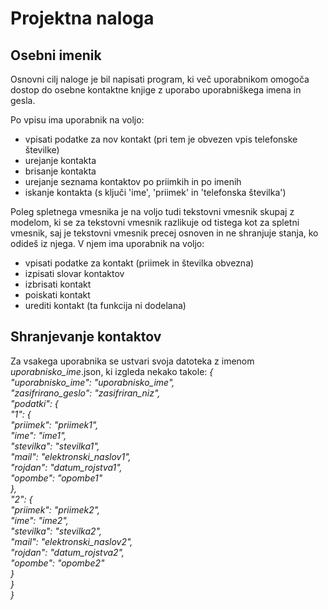 Projektna naloga
==========

Osebni imenik
---------

Osnovni cilj naloge je bil napisati program, ki več uporabnikom omogoča
dostop do osebne kontaktne knjige z uporabo uporabniškega imena in gesla.

Po vpisu ima uporabnik na voljo:
* vpisati podatke za nov kontakt (pri tem je obvezen vpis telefonske številke)
* urejanje kontakta
* brisanje kontakta
* urejanje seznama kontaktov po priimkih in po imenih
* iskanje kontakta (s ključi 'ime', 'priimek' in 'telefonska številka')

Poleg spletnega vmesnika je na voljo tudi tekstovni vmesnik skupaj z modelom, ki se
za tekstovni vmesnik razlikuje od tistega kot za spletni vmesnik, saj je tekstovni vmesnik
precej osnoven in ne shranjuje stanja, ko odideš iz njega. V njem ima uporabnik na voljo:
* vpisati podatke za kontakt (priimek in številka obvezna)
* izpisati slovar kontaktov
* izbrisati kontakt
* poiskati kontakt
* urediti kontakt (ta funkcija ni dodelana)

Shranjevanje kontaktov
----------

Za vsakega uporabnika se ustvari svoja datoteka z imenom <i>uporabnisko_ime</i>.json,
ki izgleda nekako takole:
<i>
{  
    "uporabnisko_ime": "uporabnisko_ime",  
    "zasifrirano_geslo": "zasifriran_niz",  
    "podatki": {  
        "1": {  
            "priimek": "priimek1",  
            "ime": "ime1",  
            "stevilka": "stevilka1",  
            "mail": "elektronski_naslov1",  
            "rojdan": "datum_rojstva1",  
            "opombe": "opombe1"  
        },  
        "2": {  
            "priimek": "priimek2",  
            "ime": "ime2",  
            "stevilka": "stevilka2",  
            "mail": "elektronski_naslov2",  
            "rojdan": "datum_rojstva2",  
            "opombe": "opombe2"  
        }  
    }  
}
</i>